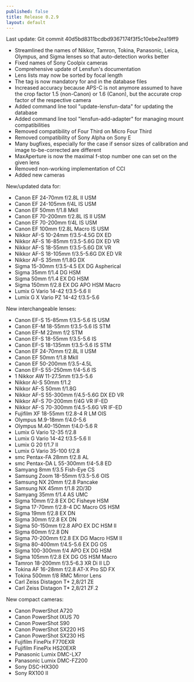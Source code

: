 ```yaml
---
published: false
title: Release 0.2.9
layout: default
---
```


Last update: Git commit 40d5bd8311bcdbd9367174f3f5c10ebe2ea19ff9

* Streamlined the names of Nikkor, Tamron, Tokina, Panasonic, Leica, Olympus,
  and Sigma lenses so that auto-detection works better
* Fixed names of Sony Coolpix cameras
* Comprehensive update of Lensfun's documentation
* Lens lists may now be sorted by focal length
* The <cropfactor> tag is now mandatory for <camera> and <lens> in the database files
* Increased accuracy because APS-C is not anymore assumed to have the crop
  factor 1.5 (non-Canon) or 1.6 (Canon), but the accurate crop factor of the
  respective camera
* Added command line tool "update-lensfun-data" for updating the database
* Added command line tool "lensfun-add-adapter" for managing mount compatibilities
* Removed compatibility of Four Third on Micro Four Third
* Removed compatibility of Sony Alpha on Sony E
* Many bugfixes, especially for the case if sensor sizes of calibration and
  image to-be-corrected are different
* MaxAperture is now the maximal f-stop number one can set on the given lens
* Removed non-working implementation of CCI
* Added new cameras

New/updated data for:

* Canon EF 24-70mm f/2.8L II USM
* Canon EF 24-105mm f/4L IS USM
* Canon EF 50mm f/1.8 MkII
* Canon EF 70-200mm f/2.8L IS II USM
* Canon EF 70-200mm f/4L IS USM
* Canon EF 100mm f/2.8L Macro IS USM
* Nikkor AF-S 10-24mm f/3.5-4.5G DX ED
* Nikkor AF-S 16-85mm f/3.5-5.6G DX ED VR
* Nikkor AF-S 18-55mm f/3.5-5.6G DX VR
* Nikkor AF-S 18-105mm f/3.5-5.6G DX ED VR
* Nikkor AF-S 35mm f/1.8G DX
* Sigma 15-30mm f/3.5-4.5 EX DG Aspherical
* Sigma 35mm f/1.4 DG HSM
* Sigma 50mm f/1.4 EX DG HSM
* Sigma 150mm f/2.8 EX DG APO HSM Macro
* Lumix G Vario 14-42 f/3.5-5.6 II
* Lumix G X Vario PZ 14-42 f/3.5-5.6

New interchangeable lenses:

* Canon EF-S 15-85mm f/3.5-5.6 IS USM
* Canon EF-M 18-55mm f/3.5-5.6 IS STM
* Canon EF-M 22mm f/2 STM
* Canon EF-S 18-55mm f/3.5-5.6 IS
* Canon EF-S 18-135mm f/3.5-5.6 IS STM
* Canon EF 24-70mm f/2.8L II USM
* Canon EF 50mm f/1.8 MkII
* Canon EF 50-200mm f/3.5-4.5L
* Canon EF-S 55-250mm f/4-5.6 IS
* 1 Nikkor AW 11-27.5mm f/3.5-5.6
* Nikkor AI-S 50mm f/1.2
* Nikkor AF-S 50mm f/1.8G
* Nikkor AF-S 55-300mm f/4.5-5.6G DX ED VR
* Nikkor AF-S 70-200mm f/4G VR IF-ED
* Nikkor AF-S 70-300mm f/4.5-5.6G VR IF-ED
* Fujifilm XF 18-55mm f/2.8-4 R LM OIS
* Olympus M.9-18mm f/4.0-5.6
* Olympus M.40-150mm f/4.0-5.6 R
* Lumix G Vario 12-35 f/2.8
* Lumix G Vario 14-42 f/3.5-5.6 II
* Lumix G 20 f/1.7 II
* Lumix G Vario 35-100 f/2.8
* smc Pentax-FA 28mm f/2.8 AL
* smc Pentax-DA L 55-300mm f/4-5.8 ED
* Samyang 8mm f/3.5 Fish-Eye CS
* Samsung Zoom 18-55mm f/3.5-5.6 OIS
* Samsung NX 20mm f/2.8 Pancake
* Samsung NX 45mm f/1.8 2D/3D
* Samyang 35mm f/1.4 AS UMC
* Sigma 10mm f/2.8 EX DC Fisheye HSM
* Sigma 17-70mm f/2.8-4 DC Macro OS HSM
* Sigma 19mm f/2.8 EX DN
* Sigma 30mm f/2.8 EX DN
* Sigma 50-150mm f/2.8 APO EX DC HSM II
* Sigma 60mm f/2.8 DN
* Sigma 70-200mm f/2.8 EX DG Macro HSM II
* Sigma 80-400mm f/4.5-5.6 EX DG OS
* Sigma 100-300mm f/4 APO EX DG HSM
* Sigma 105mm f/2.8 EX DG OS HSM Macro
* Tamron 18-200mm f/3.5-6.3 XR Di II LD
* Tokina AF 16-28mm f/2.8 AT-X Pro SD FX
* Tokina 500mm f/8 RMC Mirror Lens
* Carl Zeiss Distagon T* 2,8/21 ZE
* Carl Zeiss Distagon T* 2,8/21 ZF.2

New compact cameras:

* Canon PowerShot A720
* Canon PowerShot IXUS 70
* Canon PowerShot S90
* Canon PowerShot SX220 HS
* Canon PowerShot SX230 HS
* Fujifilm FinePix F770EXR
* Fujifilm FinePix HS20EXR
* Panasonic Lumix DMC-LX7
* Panasonic Lumix DMC-FZ200
* Sony DSC-HX300
* Sony RX100 II
